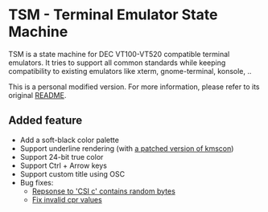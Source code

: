 # TSM - Terminal Emulator State Machine

TSM is a state machine for DEC VT100-VT520 compatible terminal emulators. It
tries to support all common standards while keeping compatibility to existing
emulators like xterm, gnome-terminal, konsole, ..

This is a personal modified version. For more information, please refer to its original [README](README).

## Added feature
+ Add a soft-black color palette
+ Support underline rendering (with [a patched version of kmscon](https://github.com/Aetf/kmscon))
+ Support 24-bit true color
+ Support Ctrl + Arrow keys
+ Support custom title using OSC
+ Bug fixes:
    * [Repsonse to 'CSI c' contains random bytes][91335]
    * [Fix invalid cpr values](https://github.com/Aetf/libtsm/pull/2)

[91335]: https://bugs.freedesktop.org/show_bug.cgi?id=91335
